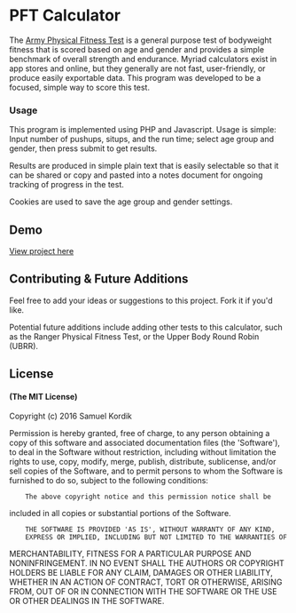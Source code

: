 # PFT Calculator

The [Army Physical Fitness Test](https://en.wikipedia.org/wiki/United_States_Army_Physical_Fitness_Test) is a general purpose test of bodyweight fitness that is scored based on age and gender and provides a simple benchmark of overall strength and endurance. Myriad calculators exist in app stores and online, but they generally are not fast, user-friendly, or produce easily exportable data. This program was developed to be a focused, simple way to score this test.

### Usage
This program is implemented using PHP and Javascript. Usage is simple: Input number of pushups, situps, and the run time; select age group and gender, then press submit to get results.

Results are produced in simple plain text that is easily selectable so that it can be shared or copy and pasted into a notes document for ongoing tracking of progress in the test.

Cookies are used to save the age group and gender settings.

## Demo
[View project here](http://samuelkordik.com/pft)

## Contributing & Future Additions

Feel free to add your ideas or suggestions to this project. Fork it if you'd like.

Potential future additions include adding other tests to this calculator, such as the Ranger Physical Fitness Test, or the Upper Body Round Robin (UBRR).

## License

#### (The MIT License)

Copyright (c) 2016 Samuel Kordik

Permission is hereby granted, free of charge, to any person obtaining
a copy of this software and associated documentation files (the
'Software'), to deal in the Software without restriction, including
without limitation the rights to use, copy, modify, merge, publish,
        distribute, sublicense, and/or sell copies of the Software, and to
permit persons to whom the Software is furnished to do so, subject to
the following conditions:

        The above copyright notice and this permission notice shall be
included in all copies or substantial portions of the Software.

        THE SOFTWARE IS PROVIDED 'AS IS', WITHOUT WARRANTY OF ANY KIND,
        EXPRESS OR IMPLIED, INCLUDING BUT NOT LIMITED TO THE WARRANTIES OF
MERCHANTABILITY, FITNESS FOR A PARTICULAR PURPOSE AND NONINFRINGEMENT.
        IN NO EVENT SHALL THE AUTHORS OR COPYRIGHT HOLDERS BE LIABLE FOR ANY
CLAIM, DAMAGES OR OTHER LIABILITY, WHETHER IN AN ACTION OF CONTRACT,
        TORT OR OTHERWISE, ARISING FROM, OUT OF OR IN CONNECTION WITH THE
SOFTWARE OR THE USE OR OTHER DEALINGS IN THE SOFTWARE.







